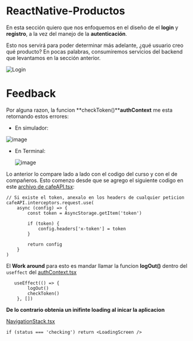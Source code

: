 # ReactNative-Productos

En esta sección quiero que nos enfoquemos en el diseño de el **login** y **registro**, a la vez del manejo de la **autenticación**.

Esto nos servirá para poder determinar más adelante, ¿qué usuario creo qué producto?
En pocas palabras, consumiremos servicios del backend que levantamos en la sección anterior.

![Login](https://github.com/manuels-bts/ReactNative-Productos/assets/116088500/55c3b3a2-8109-4e47-9df1-5d9b85ab7b7f)


# Feedback
Por alguna razon, la funcion **checkToken()****authContext** me esta retornando estos errores: 

- En simulador:

![image](https://github.com/manuels-bts/ReactNative-Productos/assets/116088500/eab809e1-4591-451b-b045-7088625c7cff)

- En Terminal:

  ![image](https://github.com/manuels-bts/ReactNative-Productos/assets/116088500/3c350efe-044a-45b0-9d1f-bef0e41bf70c)


Lo anterior lo compare lado a lado con el codigo del curso y con el de compañeros. Esto comenzo desde que se agrego el siguiente codigo en este [archivo de cafeAPI.tsx](https://github.com/manuels-bts/ReactNative-Productos/blob/master/ProductosApp/src/api/cafeAPI.tsx):
```
// Si existe el token, anexalo en los headers de cualquier peticion 
cafeAPI.interceptors.request.use(
    async (config) => {
        const token = AsyncStorage.getItem('token')

        if (token) {
            config.headers['x-token'] = token
        }

        return config
    }
)
```


El **Work around** para esto es mandar llamar la funcion **logOut()** dentro del `useffect` del [authContext.tsx](https://github.com/manuels-bts/ReactNative-Productos/blob/master/ProductosApp/src/context/authContext.tsx)

```
   useEffect(() => {
        logOut()
        checkToken()
    }, [])
```

**De lo contrario obtenia un inifinte loading al inicar la aplicacion**

[NavigationStack.tsx](https://github.com/manuels-bts/ReactNative-Productos/blob/master/ProductosApp/src/navigation/NavigationStack.tsx)
```
if (status === 'checking') return <LoadingScreen />

```

